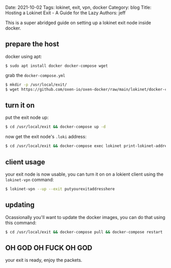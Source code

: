 Date: 2021-10-02
Tags: lokinet, exit, vpn, docker
Category: blog
Title: Hosting a Lokinet Exit - A Guide for the Lazy
Authors: jeff


This is a super abridged guide on setting up a lokinet exit node inside docker.

## prepare the host

docker using apt:

```sg
$ sudo apt install docker docker-compose wget
```

grab the `docker-compose.yml`

```sh
$ mkdir -p /usr/local/exit/
$ wget https://github.com/oxen-io/oxen-docker/raw/main/lokinet/docker-compose.yml -O /usr/local/exit/docker-compose.yml
```

## turn it on

put the exit node up:

```sh
$ cd /usr/local/exit && docker-compose up -d
```

now get the exit node's `.loki` address:

```sh
$ cd /usr/local/exit && docker-compose exec lokinet print-lokinet-address.sh
```

## client usage

your exit node is now usable, you can turn it on on a lokient client using the `lokinet-vpn` command:

```sh
$ lokinet-vpn --up --exit putyourexitaddresshere
```
## updating
   
Ocassionally you'll want to update the docker images, you can do that using this command:

```sh
$ cd /usr/local/exit && docker-compose pull && docker-compose restart
```

## OH GOD OH FUCK OH GOD

your exit is ready, enjoy the packets.
